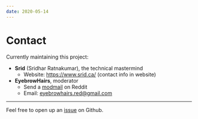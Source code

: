 ```yaml
---
date: 2020-05-14
---
```


# Contact

Currently maintaining this project:

* **Srid** (Sridhar Ratnakumar), the technical mastermind
  * Website: <https://www.srid.ca/> (contact info in website)
* **EyebrowHairs**, moderator
    * Send a [modmail](https://reddit.com/message/compose?to=/r/Zettelkasten) on Reddit
    * Email: eyebrowhairs.red@gmail.com

---

Feel free to open up an [issue](https://github.com/srid/reddit.zettel.page/issues) on Github.
